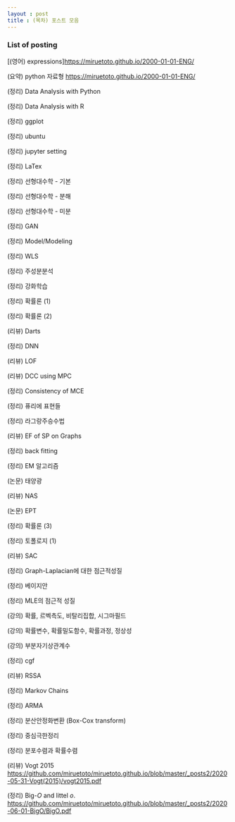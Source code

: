 ```yaml
---
layout : post 
title : (목차) 포스트 모음 
---
```


### List of posting

[(영어) expressions]<https://miruetoto.github.io/2000-01-01-ENG/>

(요약) python 자료형
<https://miruetoto.github.io/2000-01-01-ENG/>

(정리) Data Analysis with Python

(정리) Data Analysis with R 

(정리) ggplot

(정리) ubuntu

(정리) jupyter setting 

(정리) LaTex

(정리) 선형대수학 - 기본

(정리) 선형대수학 - 분해

(정리) 선형대수학 - 미분

(정리) GAN

(정리) Model/Modeling

(정리) WLS

(정리) 주성분분석	

(정리) 강화학습 

(정리) 확률론 (1)

(정리) 확률론 (2)

(리뷰) Darts 

(정리) DNN

(리뷰) LOF

(리뷰) DCC using MPC

(정리) Consistency of MCE

(정리) 퓨리에 표현들

(정리) 라그랑주승수법 

(리뷰) EF of SP on Graphs

(정리) back fitting 

(정리) EM 알고리즘

(논문) 태양광

(리뷰) NAS

(논문) EPT 

(정리) 확률론 (3) 

(정리) 토폴로지 (1)

(리뷰) SAC 

(정리) Graph-Laplacian에 대한 점근적성질 

(정리) 베이지안 

(정리) MLE의 점근적 성질 

(강의) 확률, 르벡측도, 비탈리집합, 시그마필드 

(강의) 확률변수, 확률밀도함수, 확률과정, 정상성 

(강의) 부분자기상관계수

(정리) cgf

(리뷰) RSSA

(정리) Markov Chains 

(정리) ARMA 

(정리) 분산안정화변환 (Box-Cox transform)

(정리) 중심극한정리 

(정리) 분포수렴과 확률수렴

(리뷰) Vogt 2015
<https://github.com/miruetoto/miruetoto.github.io/blob/master/_posts2/2020-05-31-Vogt(2015)/vogt2015.pdf> 

(정리) Big-$O$ and littel $o$. 
<https://github.com/miruetoto/miruetoto.github.io/blob/master/_posts2/2020-06-01-BigO/BigO.pdf>
